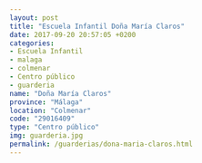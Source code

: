 ```yaml
---
layout: post
title: "Escuela Infantil Doña María Claros"
date: 2017-09-20 20:57:05 +0200
categories:
- Escuela Infantil
- malaga
- colmenar
- Centro público
- guarderia
name: "Doña María Claros"
province: "Málaga"
location: "Colmenar"
code: "29016409"
type: "Centro público"
img: guarderia.jpg
permalink: /guarderias/dona-maria-claros.html
---
```

